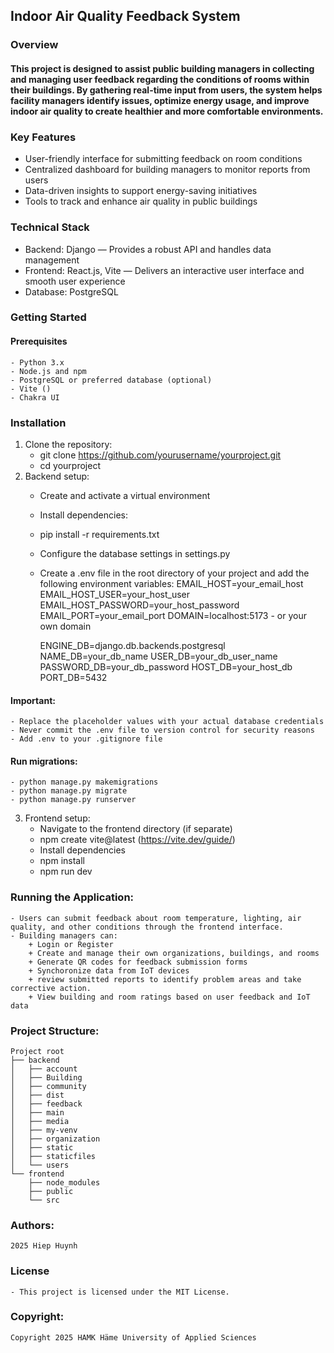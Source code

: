 ## Indoor Air Quality Feedback System
### Overview
#### This project is designed to assist public building managers in collecting and managing user feedback regarding the conditions of rooms within their buildings. By gathering real-time input from users, the system helps facility managers identify issues, optimize energy usage, and improve indoor air quality to create healthier and more comfortable environments.
### Key Features
- User-friendly interface for submitting feedback on room conditions
- Centralized dashboard for building managers to monitor reports from users
- Data-driven insights to support energy-saving initiatives
- Tools to track and enhance air quality in public buildings
### Technical Stack
- Backend: Django — Provides a robust API and handles data management
- Frontend: React.js, Vite — Delivers an interactive user interface and smooth user experience
- Database: PostgreSQL
### Getting Started
#### Prerequisites
    - Python 3.x
    - Node.js and npm
    - PostgreSQL or preferred database (optional)
    - Vite ()
    - Chakra UI
### Installation
1. Clone the repository:
    - git clone https://github.com/yourusername/yourproject.git
    - cd yourproject
2. Backend setup:
    - Create and activate a virtual environment
    - Install dependencies:
    - pip install -r requirements.txt
    - Configure the database settings in settings.py
    - Create a .env file in the root directory of your project and add the following environment variables:
        EMAIL_HOST=your_email_host
        EMAIL_HOST_USER=your_host_user
        EMAIL_HOST_PASSWORD=your_host_password
        EMAIL_PORT=your_email_port
        DOMAIN=localhost:5173 - or your own domain

        ENGINE_DB=django.db.backends.postgresql
        NAME_DB=your_db_name
        USER_DB=your_db_user_name
        PASSWORD_DB=your_db_password
        HOST_DB=your_host_db
        PORT_DB=5432
#### Important:
    - Replace the placeholder values with your actual database credentials
    - Never commit the .env file to version control for security reasons
    - Add .env to your .gitignore file
#### Run migrations:
    - python manage.py makemigrations
    - python manage.py migrate
    - python manage.py runserver
3. Frontend setup:
    - Navigate to the frontend directory (if separate)
    - npm create vite@latest (https://vite.dev/guide/)
    - Install dependencies
    - npm install
    - npm run dev
### Running the Application:
    - Users can submit feedback about room temperature, lighting, air quality, and other conditions through the frontend interface.
    - Building managers can:
        + Login or Register
        + Create and manage their own organizations, buildings, and rooms
        + Generate QR codes for feedback submission forms
        + Synchoronize data from IoT devices
        + review submitted reports to identify problem areas and take corrective action.
        + View building and room ratings based on user feedback and IoT data
### Project Structure:
    Project root
    ├── backend
    │   ├── account
    │   ├── Building
    │   ├── community
    │   ├── dist
    │   ├── feedback
    │   ├── main
    │   ├── media
    │   ├── my-venv
    │   ├── organization
    │   ├── static
    │   ├── staticfiles
    │   └── users
    └── frontend
        ├── node_modules
        ├── public
        └── src
### Authors:
    2025 Hiep Huynh
### License
    - This project is licensed under the MIT License.
### Copyright:
    Copyright 2025 HAMK Häme University of Applied Sciences
